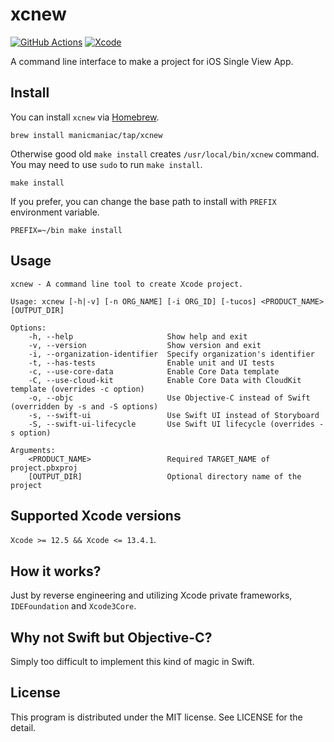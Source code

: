 xcnew
=====

[![GitHub Actions](https://github.com/manicmaniac/xcnew/actions/workflows/test.yml/badge.svg)](https://github.com/manicmaniac/xcnew/actions/workflows/test.yml)
[![Xcode](https://img.shields.io/badge/xcode-12%20%7C%2013-blue)](https://github.com/manicmaniac/xcnew#supported-xcode-versions)

A command line interface to make a project for iOS Single View App.

Install
-------

You can install `xcnew` via [Homebrew](https://brew.sh).

    brew install manicmaniac/tap/xcnew

Otherwise good old `make install` creates `/usr/local/bin/xcnew` command.
You may need to use `sudo` to run `make install`.

    make install

If you prefer, you can change the base path to install with `PREFIX` environment variable.

    PREFIX=~/bin make install

Usage
-----

<!-- xml2c:start -->
    xcnew - A command line tool to create Xcode project.
    
    Usage: xcnew [-h|-v] [-n ORG_NAME] [-i ORG_ID] [-tucos] <PRODUCT_NAME> [OUTPUT_DIR]
    
    Options:
        -h, --help                     Show help and exit
        -v, --version                  Show version and exit
        -i, --organization-identifier  Specify organization's identifier
        -t, --has-tests                Enable unit and UI tests
        -c, --use-core-data            Enable Core Data template
        -C, --use-cloud-kit            Enable Core Data with CloudKit template (overrides -c option)
        -o, --objc                     Use Objective-C instead of Swift (overridden by -s and -S options)
        -s, --swift-ui                 Use Swift UI instead of Storyboard
        -S, --swift-ui-lifecycle       Use Swift UI lifecycle (overrides -s option)
    
    Arguments:
        <PRODUCT_NAME>                 Required TARGET_NAME of project.pbxproj
        [OUTPUT_DIR]                   Optional directory name of the project
<!-- xml2c:end -->

Supported Xcode versions
------------------------

`Xcode >= 12.5 && Xcode <= 13.4.1`.

How it works?
-------------

Just by reverse engineering and utilizing Xcode private frameworks, `IDEFoundation` and `Xcode3Core`.

Why not Swift but Objective-C?
------------------------------

Simply too difficult to implement this kind of magic in Swift.

License
-------

This program is distributed under the MIT license.
See LICENSE for the detail.
